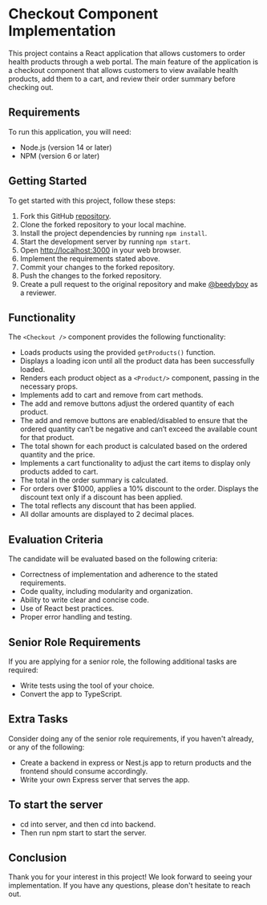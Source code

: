 # Checkout Component Implementation

This project contains a React application that allows customers to order health products through a web portal. The main feature of the application is a checkout component that allows customers to view available health products, add them to a cart, and review their order summary before checking out.

## Requirements

To run this application, you will need:

- Node.js (version 14 or later)
- NPM (version 6 or later)

## Getting Started

To get started with this project, follow these steps:

1. Fork this GitHub [repository](https://github.com/beedyboy/react-checkout).
2. Clone the forked repository to your local machine.
3. Install the project dependencies by running `npm install`.
4. Start the development server by running `npm start`.
5. Open [http://localhost:3000](http://localhost:3000) in your web browser.
6. Implement the requirements stated above.
7. Commit your changes to the forked repository.
8. Push the changes to the forked repository.
9. Create a pull request to the original repository and make [@beedyboy](https://github.com/beedyboy) as a reviewer.


## Functionality

The `<Checkout />` component provides the following functionality:

- Loads products using the provided `getProducts()` function.
- Displays a loading icon until all the product data has been successfully loaded.
- Renders each product object as a `<Product/>` component, passing in the necessary props.
- Implements add to cart and remove from cart methods.
- The add and remove buttons adjust the ordered quantity of each product.
- The add and remove buttons are enabled/disabled to ensure that the ordered quantity can’t be negative and can’t exceed the available count for that product.
- The total shown for each product is calculated based on the ordered quantity and the price.
- Implements a cart functionality to adjust the cart items to display only products added to cart.
- The total in the order summary is calculated.
- For orders over $1000, applies a 10% discount to the order. Displays the discount text only if a discount has been applied.
- The total reflects any discount that has been applied.
- All dollar amounts are displayed to 2 decimal places.

## Evaluation Criteria

The candidate will be evaluated based on the following criteria:

- Correctness of implementation and adherence to the stated requirements.
- Code quality, including modularity and organization.
- Ability to write clear and concise code.
- Use of React best practices.
- Proper error handling and testing.

## Senior Role Requirements

If you are applying for a senior role, the following additional tasks are required:

- Write tests using the tool of your choice.
- Convert the app to TypeScript.

## Extra Tasks

Consider doing any of the senior role requirements, if you haven't already, or any of the following:

- Create a backend in express or Nest.js app to return products and the frontend should consume accordingly.
- Write your own Express server that serves the app.

## To start the server

- cd into server, and then cd into backend.
- Then run npm start to start the server.

## Conclusion

Thank you for your interest in this project! We look forward to seeing your implementation. If you have any questions, please don't hesitate to reach out.
